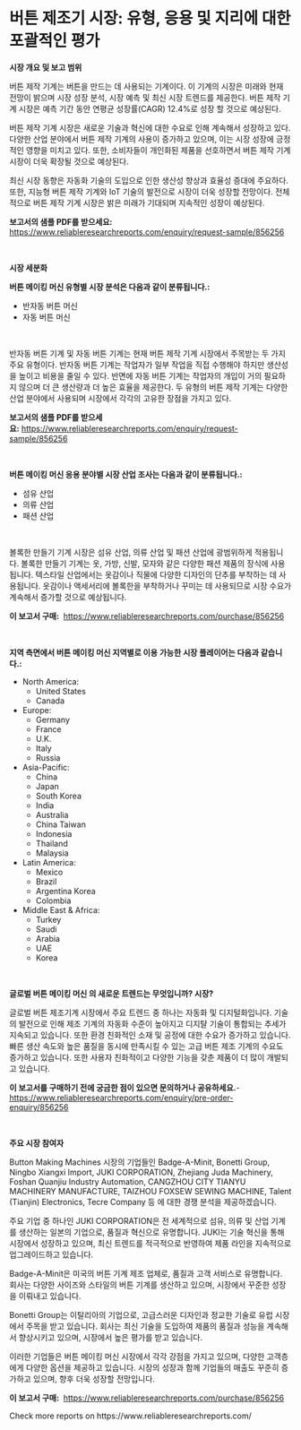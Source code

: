 <p><h1>버튼 제조기 시장: 유형, 응용 및 지리에 대한 포괄적인 평가</h1></p><p><strong>시장 개요 및 보고 범위</strong></p>
<p><p>버튼 제작 기계는 버튼을 만드는 데 사용되는 기계이다. 이 기계의 시장은 미래와 현재 전망이 밝으며 시장 성장 분석, 시장 예측 및 최신 시장 트렌드를 제공한다. 버튼 제작 기계 시장은 예측 기간 동안 연평균 성장률(CAGR) 12.4%로 성장 할 것으로 예상된다.</p><p>버튼 제작 기계 시장은 새로운 기술과 혁신에 대한 수요로 인해 계속해서 성장하고 있다. 다양한 산업 분야에서 버튼 제작 기계의 사용이 증가하고 있으며, 이는 시장 성장에 긍정적인 영향을 미치고 있다. 또한, 소비자들이 개인화된 제품을 선호하면서 버튼 제작 기계 시장이 더욱 확장될 것으로 예상된다.</p><p>최신 시장 동향은 자동화 기술의 도입으로 인한 생산성 향상과 효율성 증대에 주요하다. 또한, 지능형 버튼 제작 기계와 IoT 기술의 발전으로 시장이 더욱 성장할 전망이다. 전체적으로 버튼 제작 기계 시장은 밝은 미래가 기대되며 지속적인 성장이 예상된다.</p></p>
<p><strong>보고서의 샘플 PDF를 받으세요:</strong> <a href="https://www.reliableresearchreports.com/enquiry/request-sample/856256">https://www.reliableresearchreports.com/enquiry/request-sample/856256</a></p>
<p>&nbsp;</p>
<p><strong>시장 세분화</strong></p>
<p><strong>버튼 메이킹 머신 유형별 시장 분석은 다음과 같이 분류됩니다.:</strong></p>
<p><ul><li>반자동 버튼 머신</li><li>자동 버튼 머신</li></ul></p>
<p>&nbsp;</p>
<p><p>반자동 버튼 기계 및 자동 버튼 기계는 현재 버튼 제작 기계 시장에서 주목받는 두 가지 주요 유형이다. 반자동 버튼 기계는 작업자가 일부 작업을 직접 수행해야 하지만 생산성을 높이고 비용을 줄일 수 있다. 반면에 자동 버튼 기계는 작업자의 개입이 거의 필요하지 않으며 더 큰 생산량과 더 높은 효율을 제공한다. 두 유형의 버튼 제작 기계는 다양한 산업 분야에서 사용되며 시장에서 각각의 고유한 장점을 가지고 있다.</p></p>
<p><strong>보고서의 샘플 PDF를 받으세요:</strong>&nbsp;<a href="https://www.reliableresearchreports.com/enquiry/request-sample/856256">https://www.reliableresearchreports.com/enquiry/request-sample/856256</a></p>
<p>&nbsp;</p>
<p><strong> 버튼 메이킹 머신 응용 분야별 시장 산업 조사는 다음과 같이 분류됩니다.:</strong></p>
<p><ul><li>섬유 산업</li><li>의류 산업</li><li>패션 산업</li></ul></p>
<p>&nbsp;</p>
<p><p>볼록한 만들기 기계 시장은 섬유 산업, 의류 산업 및 패션 산업에 광범위하게 적용됩니다. 볼록한 만들기 기계는 옷, 가방, 신발, 모자와 같은 다양한 패션 제품의 장식에 사용됩니다. 텍스타일 산업에서는 옷감이나 직물에 다양한 디자인의 단추를 부착하는 데 사용됩니다. 옷감이나 액세서리에 볼록한을 부착하거나 꾸미는 데 사용되므로 시장 수요가 계속해서 증가할 것으로 예상됩니다.</p></p>
<p><strong>이 보고서 구매:</strong>&nbsp; <a href="https://www.reliableresearchreports.com/purchase/856256">https://www.reliableresearchreports.com/purchase/856256</a></p>
<p>&nbsp;</p>
<p><strong>지역 측면에서 버튼 메이킹 머신 지역별로 이용 가능한 시장 플레이어는 다음과 같습니다.:</strong></p>
<p><ul>
    <li>
        North America:
        <ul>
            <li>United States</li>
            <li>Canada</li>
        </ul>
    </li>
    <li>
        Europe:
        <ul>
            <li>Germany</li>
            <li>France</li>
            <li>U.K.</li>
            <li>Italy</li>
            <li>Russia</li>
        </ul>
    </li>
    <li>
        Asia-Pacific:
        <ul>
            <li>China</li>
            <li>Japan</li>
            <li>South Korea</li>
            <li>India</li>
            <li>Australia</li>
            <li>China Taiwan</li>
            <li>Indonesia</li>
            <li>Thailand</li>
            <li>Malaysia</li>
        </ul>
    </li>
    <li>
        Latin America:
        <ul>
            <li>Mexico</li>
            <li>Brazil</li>
            <li>Argentina Korea</li>
            <li>Colombia</li>
        </ul>
    </li>
    <li>
        Middle East & Africa:
        <ul>
            <li>Turkey</li>
            <li>Saudi</li>
            <li>Arabia</li>
            <li>UAE</li>
            <li>Korea</li>
        </ul>
    </li>
    </ul></p>
<p>&nbsp;</p>
<p><strong>글로벌 버튼 메이킹 머신 의 새로운 트렌드는 무엇입니까? 시장?</strong></p>
<p><p>글로벌 버튼 제조기계 시장에서 주요 트렌드 중 하나는 자동화 및 디지털화입니다. 기술의 발전으로 인해 제조 기계의 자동화 수준이 높아지고 디지턀 기술이 통합되는 추세가 지속되고 있습니다. 또한 환경 친화적인 소재 및 공정에 대한 수요가 증가하고 있습니다. 빠른 생산 속도와 높은 품질을 동시에 만족시킬 수 있는 고급 버튼 제조 기계의 수요도 증가하고 있습니다. 또한 사용자 친화적이고 다양한 기능을 갖춘 제품이 더 많이 개발되고 있습니다.</p></p>
<p><strong>이 보고서를 구매하기 전에 궁금한 점이 있으면 문의하거나 공유하세요.</strong>- <a href="https://www.reliableresearchreports.com/enquiry/pre-order-enquiry/856256">https://www.reliableresearchreports.com/enquiry/pre-order-enquiry/856256</a></p>
<p>&nbsp;</p>
<p><strong>주요 시장 참여자</strong></p>
<p><p>Button Making Machines 시장의 기업들인 Badge-A-Minit, Bonetti Group, Ningbo Xiangxi Import, JUKI CORPORATION, Zhejiang Juda Machinery, Foshan Quanjiu Industry Automation, CANGZHOU CITY TIANYU MACHINERY MANUFACTURE, TAIZHOU FOXSEW SEWING MACHINE, Talent (Tianjin) Electronics, Tecre Company 등 에 대한 경쟁 분석을 제공하겠습니다.</p><p>주요 기업 중 하나인 JUKI CORPORATION은 전 세계적으로 섬유, 의류 및 산업 기계를 생산하는 일본의 기업으로, 품질과 혁신으로 유명합니다. JUKI는 기술 혁신을 통해 시장에서 성장하고 있으며, 최신 트렌드를 적극적으로 반영하여 제품 라인을 지속적으로 업그레이드하고 있습니다.</p><p>Badge-A-Minit은 미국의 버튼 기계 제조 업체로, 품질과 고객 서비스로 유명합니다. 회사는 다양한 사이즈와 스타일의 버튼 기계를 생산하고 있으며, 시장에서 꾸준한 성장을 이뤄내고 있습니다.</p><p>Bonetti Group는 이탈리아의 기업으로, 고급스러운 디자인과 정교한 기술로 유럽 시장에서 주목을 받고 있습니다. 회사는 최신 기술을 도입하여 제품의 품질과 성능을 계속해서 향상시키고 있으며, 시장에서 높은 평가를 받고 있습니다.</p><p>이러한 기업들은 버튼 메이킹 머신 시장에서 각각 강점을 가지고 있으며, 다양한 고객층에게 다양한 옵션을 제공하고 있습니다. 시장의 성장과 함께 기업들의 매출도 꾸준히 증가하고 있으며, 향후 더욱 성장할 전망입니다.</p></p>
<p><strong>이 보고서 구매:</strong>&nbsp;&nbsp;<a href="https://www.reliableresearchreports.com/purchase/856256">https://www.reliableresearchreports.com/purchase/856256</a></p>
<p>Check more reports on https://www.reliableresearchreports.com/</p>
